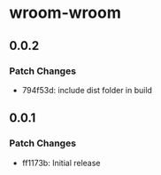 # wroom-wroom

## 0.0.2

### Patch Changes

- 794f53d: include dist folder in build

## 0.0.1

### Patch Changes

- ff1173b: Initial release
